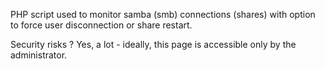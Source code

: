 PHP script used to monitor samba (smb) connections (shares) with option to force user disconnection or share restart.

Security risks ? Yes, a lot - ideally, this page is accessible only by the administrator.
